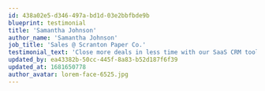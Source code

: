 ```yaml
---
id: 438a02e5-d346-497a-bd1d-03e2bbfbde9b
blueprint: testimonial
title: 'Samantha Johnson'
author_name: 'Samantha Johnson'
job_title: 'Sales @ Scranton Paper Co.'
testimonial_text: 'Close more deals in less time with our SaaS CRM tool built for sales hustlers like you!'
updated_by: ea43382b-50cc-445f-8a83-b52d187f6f39
updated_at: 1681650778
author_avatar: lorem-face-6525.jpg
---
```

